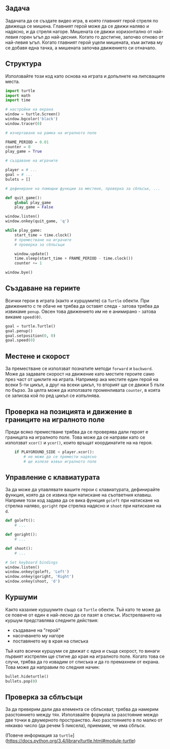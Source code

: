 ## Задача
Задачата да се създате видео игра, в която главният герой стреля по движеща се
мишена.
Главният герой може да се движи наляво и надясно, и да стреля нагоре.
Мишената се движи хоризонтално от най-левия горен ъгъл до най-десния.
Когато го достигне, започво отново от най-левия ъгъл.
Когато главният герой уцели мишената, към актива му се добавя една тачка,
а мишената започва движението си отначало.

## Структура

Използвайте този код като основа на играта и допълнете на липсващите места.

```python
import turtle
import math
import time

# настройки на екрана
window = turtle.Screen()
window.bgcolor('black')
window.tracer(0)

# изчертаване на рамка на игралното поле

FRAME_PERIOD = 0.01
counter = 0
play_game = True

# създаване на играчите

player = # ...
goal = # ...
bulets = []

# дефиниране на помощни функции за местене, проверка за сблъсък, ...

def quit_game():
    global play_game
    play_game = False

window.listen()
window.onkey(quit_game, 'q')

while play_game:
    start_time = time.clock()
    # преместване на играчите
    # проверка за сблъсъци

    window.update()
    time.sleep(start_time + FRAME_PERIOD - time.clock())
    counter += 1

window.bye()
```

## Създаване на гериите

Всички герои в играта (както и куршумите) са `Turtle` обекти.
При движението с те обаче не трябва да оставят следа - затова трябва да извикаме
`penup`. Овсен това движението им не е анимирано - затова викаме `speed(0)`.

```python
goal = turtle.Turtle()
goal.penup()
goal.setposition(0, 0)
goal.speed(0)
```

## Местене и скорост
За преместване се използват познатите методи `forward` и `backword`.
Може да задавате скорост на движение като местите героите само през част от
циклите на играта. Например ака местите един герой на всеки 5-ти цикъл,
а друг на всеки цикъл, то вторият ще се движи 5 пъти по бързо.
За целта може да използвате променливата `counter`, в коята се записва кой
по ред цикъл се изпълнява.

## Проверка на позицията и движение в границите на игралното поле
Преди всяко преместване трябва да се проверява дали героят е границата на
игралното поле. Това може да се направи като се използват `xcor()` и `ycor()`,
които връщат координатите на на героя.

```python
    if PLAYGROUND_SIDE < player.xcor():
        # не може да се премести надясно
        # ще излезе извън игралното поле
```

## Управление с клавиатурата
За да може да упавлявате вашите герои с клавиатурата, дефинирайте функция,
която да се извика при натискане на съответния клавиш.
Наприме този код задава да се вика функция `goleft` при натискане на стрелка
наляво, `goright` при стрелка надясно и `shoot` при натискане на `d`.

```python
def goleft():
    # ...

def goright():
    # ...

def shoot():
    # ...

# Set keyboard bindings
window.listen()
window.onkey(goleft, 'Left')
window.onkey(goright, 'Right')
window.onkey(shoot, 'd')
```
## Куршуми
Както казахме куршумите също са `Turtle` обекти. Тъй като те може да се повече
от един е най-лесно да се пазят в списък. Изстрелването на куршум представлява
следните действия:
- създаване на "герой"
- насочването му нагоре
- поставянето му в края на списъка

Тъй като всички куршуми се движат с една и съща скорост, то винаги първият
изстрелян ще стигне до края на игралното поле.
Когато това се случи, трябва да го извадим от списъка и да го премахнем от
екрана. Това може да направим по следния начин:

```python
bullet.hideturtle()
bullets.pop(0)
```

## Проверка за сблъсъци
За да преверим дали два елемента се сблъскват, трябва да намерим разстоянието
между тях. Използвайте формула за разстояние междо две точки в двумерното
пространство. Ако разстоянието в по малко от някакво число (да речем 5 пиксела),
приемаме, че има сблъск.


(Повече информация за `turtle`](https://docs.python.org/3.4/library/turtle.html#module-turtle)
